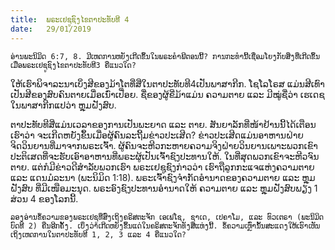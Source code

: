 ```yaml
---
title:  ພຣະເຢຊູຊົງໄຂຕາປະທັບທີ 4
date:   29/01/2019
---
```


`ອ່ານພະນິມິດ 6:7, 8. ມີເຫດການຫຍັງເກີດຂຶ້ນໃນພຣະຄໍາພີຕອນນີ້? ການກະທໍານີ້ເຊື່ອມໂຍງກັບສິ່ງທີ່ເກີດຂຶ້ນເມື່ອພຣະເຢຊູຊົງໄຂຕາປະທັບທີ3 ຄືແນວໃດ?`

ໃຫ້ເຮົາພິຈາລະນາເບິ່ງສີຂອງມ້າໂຕທີ່ສີ່ໃນຕາປະທັບທີ4ເປັນພາສາກີກ. ໂຊໂລໂຣສ ແມ່ນສີເທົາ ເປັນສີຂອງສົບຄົນຕາຍເມື່ອເນົ່າເປື່ອຍ. ຊື່ຂອງຜູ້ຂີ່ມ້າແມ່ນ ຄວາມຕາຍ ແລະ ມີໝູ່ຊື່ວ່າ ເຮເດຊ ໃນພາສາກີກແປວ່າ ຫຼຸມຝັງສົບ.

ຕາປະທັບທີສີ່ແມ່ນເວລາຂອງການເປັນພະຍາດ ແລະ ຕາຍ. ສັນຍາລັກທີ່ໜ້າຢ້ານນີ້ໄດ້ເຕືອນເຮົາວ່າ ຈະເກີດຫຍັງຂຶ້ນເມື່ອຜູ້ຄົນລະຖີ້ມຂ່າວປະເສີດ? ຂ່າວປະເສີດແມ່ນອາຫານຝ່າຍຈິດວິນຍານທີ່ມາຈາກພຣະເຈົ້າ. ຜູ້ຄົນຈະຫີວກະຫາຍຄວາມຈິງຝ່າຍວິນຍານເພາະພວກເຂົາປະຕິເສດທີ່ຈະຮັບເອົາອາຫານທີ່ພຣະຜູ້ເປັນເຈົ້າຊົງປະທານໃຫ້. ໃນທີ່ສຸດພວກເຂົາຈະຫີວຈົນຕາຍ. ແຕ່ກໍມີຂ່າວດີສໍາລັບພວກເຮົາ ພຣະເຢຊູຊົງກ່າວວ່າ ເຮົາຖືລູກກະແຈແຫ່ງຄວາມຕາຍ ແລະ ແດນມໍລະນາ (ພະນິມິດ 1:18). ພຣະເຈົ້າຊົງຈໍາກັດອໍານາດຂອງຄວາມຕາຍ ແລະ ຫຼຸມຝັງສົບ ທີ່ມີເໜືອມະນຸດ. ພຣະອົງຊົງປະທານອໍານາດໃຫ້ ຄວາມຕາຍ ແລະ ຫຼຸມຝັງສົບພຽງ 1 ສ່ວນ 4 ຂອງໂລກນີ້.

`ລອງອ່ານຂໍ້ຄວາມຂອງພຣະເຢຊູທີ່ສົ່ງເຖິງຄຣິສຕະຈັກ ເອເຟໂຊ, ຊາເດ, ເປຄາໂມ, ແລະ ທົວເຕຣາ (ພະນິມິດບົດທີ 2) ຄືນອີກຄັ້ງ. ເບິ່ງວ່າເກີດຫຍັງຂຶ້ນແດ່ໃນຄຣິສຕະຈັກທັງສີ່ແຫ່ງນີ້. ຂໍ້ຄວາມເຫຼົ່ານັ້ນສະແດງໃຫ້ເຮົາເຫັນເຖິງເຫດການໃນຕາປະທັບທີ 1, 2, 3 ແລະ 4 ຄືແນວໃດ?`